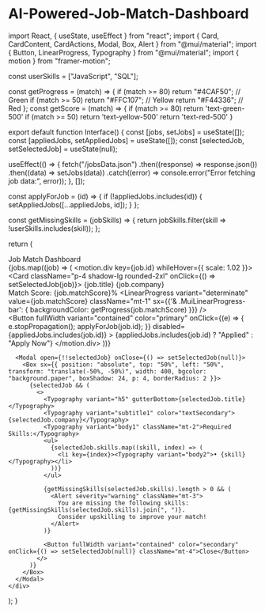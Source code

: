 # AI-Powered-Job-Match-Dashboard

import React, { useState, useEffect } from "react";
import { Card, CardContent, CardActions, Modal, Box, Alert } from "@mui/material";
import { Button, LinearProgress, Typography } from "@mui/material";
import { motion } from "framer-motion";

const userSkills = ["JavaScript", "SQL"];

const getProgress = (match) => {
  if (match >= 80) return "#4CAF50"; // Green
  if (match >= 50) return "#FFC107"; // Yellow
  return "#F44336"; // Red
};
const getScore = (match) => {
  if (match >= 80) return 'text-green-500'
  if (match >= 50) return 'text-yellow-500'
  return 'text-red-500'
}

export default function Interface() {
  const [jobs, setJobs] = useState([]);
  const [appliedJobs, setAppliedJobs] = useState([]);
  const [selectedJob, setSelectedJob] = useState(null);


  useEffect(() => {
    fetch("/jobsData.json")
      .then((response) => response.json())
      .then((data) => setJobs(data))
      .catch((error) => console.error("Error fetching job data:", error));
  }, []);

  const applyForJob = (id) => {
    if (!appliedJobs.includes(id)) {
      setAppliedJobs([...appliedJobs, id]);
    }
  };

  const getMissingSkills = (jobSkills) => {
    return jobSkills.filter(skill => !userSkills.includes(skill));
  };

  return (
    <div className="p-6 max-w-2xl mx-auto">
      <Typography variant="h4" gutterBottom>Job Match Dashboard</Typography>
      <div className="grid gap-4">
        {jobs.map((job) => (
          <motion.div key={job.id} whileHover={{ scale: 1.02 }}>
            <Card className="p-4 shadow-lg rounded-2xl" onClick={() => setSelectedJob(job)}>
              <CardContent>
                <Typography variant="h6">{job.title}</Typography>
                <Typography color="textSecondary">{job.company}</Typography>
                <div className="mt-2">
                  <Typography variant="body2"  className={getScore(job.matchScore)}>
                    Match Score: {job.matchScore}%
                  </Typography>
                  <LinearProgress 
                    variant="determinate" 
                    value={job.matchScore} 
                    className="mt-1" 
                    sx={{'& .MuiLinearProgress-bar': { backgroundColor: getProgress(job.matchScore) }}}
                  />
                </div>
              </CardContent>
              <CardActions>
                <Button
                  fullWidth
                  variant="contained"
                  color="primary"
                  onClick={(e) => { e.stopPropagation(); applyForJob(job.id); }}
                  disabled={appliedJobs.includes(job.id)}
                >
                  {appliedJobs.includes(job.id) ? "Applied" : "Apply Now"}
                </Button>
              </CardActions>
            </Card>
          </motion.div>
        ))}
      </div>

      <Modal open={!!selectedJob} onClose={() => setSelectedJob(null)}>
        <Box sx={{ position: "absolute", top: "50%", left: "50%", transform: "translate(-50%, -50%)", width: 400, bgcolor: "background.paper", boxShadow: 24, p: 4, borderRadius: 2 }}>
          {selectedJob && (
            <>
              <Typography variant="h5" gutterBottom>{selectedJob.title}</Typography>
              <Typography variant="subtitle1" color="textSecondary">{selectedJob.company}</Typography>
              <Typography variant="body1" className="mt-2">Required Skills:</Typography>
              <ul>
                {selectedJob.skills.map((skill, index) => (
                  <li key={index}><Typography variant="body2">• {skill}</Typography></li>
                ))}
              </ul>

              {getMissingSkills(selectedJob.skills).length > 0 && (
                <Alert severity="warning" className="mt-3">
                  You are missing the following skills: {getMissingSkills(selectedJob.skills).join(", ")}.
                  Consider upskilling to improve your match!
                </Alert>
              )}

              <Button fullWidth variant="contained" color="secondary" onClick={() => setSelectedJob(null)} className="mt-4">Close</Button>
            </>
          )}
        </Box>
      </Modal>
    </div>
  );
}

